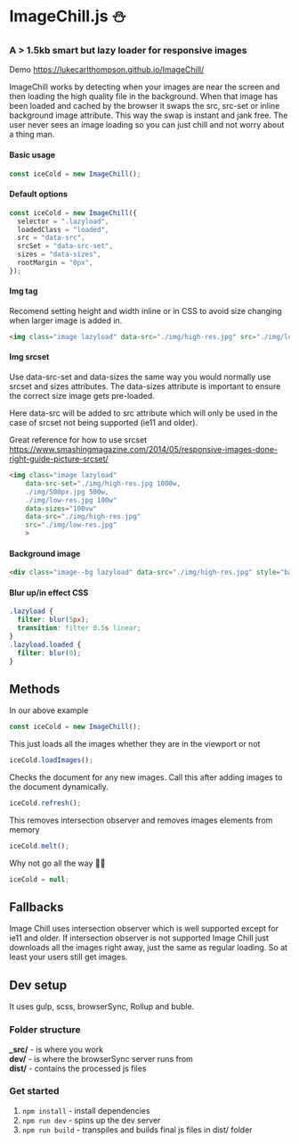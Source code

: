 # ImageChill.js ⛄️

### A > 1.5kb smart but lazy loader for responsive images

Demo https://lukecarlthompson.github.io/ImageChill/

ImageChill works by detecting when your images are near the screen and then loading the high quality file in the background. When that image has been loaded and cached by the browser it swaps the src, src-set or inline background image attribute.
This way the swap is instant and jank free. The user never sees an image loading so you can just chill and not worry about a thing man.

#### Basic usage
```javascript
const iceCold = new ImageChill();
```

#### Default options

```javascript
const iceCold = new ImageChill({
  selector = ".lazyload",
  loadedClass = "loaded",
  src = "data-src",
  srcSet = "data-src-set",
  sizes = "data-sizes",
  rootMargin = "0px",
});
```

#### Img tag
Recomend setting height and width inline or in CSS to avoid size changing when larger image is added in.

```html
<img class="image lazyload" data-src="./img/high-res.jpg" src="./img/low-res.jpg">
```

#### Img srcset
Use data-src-set and data-sizes the same way you would normally use srcset and sizes attributes. The data-sizes attribute is important to ensure the correct size image gets pre-loaded.

Here data-src will be added to src attribute which will only be used in the case of srcset not being supported (ie11 and older).

Great reference for how to use srcset https://www.smashingmagazine.com/2014/05/responsive-images-done-right-guide-picture-srcset/

```html
<img class="image lazyload"
    data-src-set="./img/high-res.jpg 1000w,
    ./img/500px.jpg 500w,
    ./img/low-res.jpg 100w"
    data-sizes="100vw"
    data-src="./img/high-res.jpg"
    src="./img/low-res.jpg"
    >
```

#### Background image

```html
<div class="image--bg lazyload" data-src="./img/high-res.jpg" style="background-image: url('./img/low-res.jpg')"></div>
```

#### Blur up/in effect CSS
```css
.lazyload {
  filter: blur(5px);
  transition: filter 0.5s linear;
}
.lazyload.loaded {
  filter: blur(0);
}
```

## Methods
In our above example
```javascript
const iceCold = new ImageChill();
```

This just loads all the images whether they are in the viewport or not
```javascript
iceCold.loadImages();
```

Checks the document for any new images. Call this after adding images to the document dynamically.
```javascript
iceCold.refresh();
```

This removes intersection observer and removes images elements from memory
```javascript
iceCold.melt();
```
Why not go all the way 🥶💙
```javascript
iceCold = null;
```

## Fallbacks
Image Chill uses intersection observer which is well supported except for ie11 and older.
If intersection observer is not supported Image Chill just downloads all the images right away, just the same as regular loading. So at least your users still get images.


## Dev setup
It uses gulp, scss, browserSync, Rollup and buble.

### Folder structure

**\_src/** - is where you work  
**dev/** - is where the browserSync server runs from  
**dist/** - contains the processed js files

### Get started

1. `npm install` - install dependencies
2. `npm run dev` - spins up the dev server
3. `npm run build` - transpiles and builds final js files in dist/ folder
